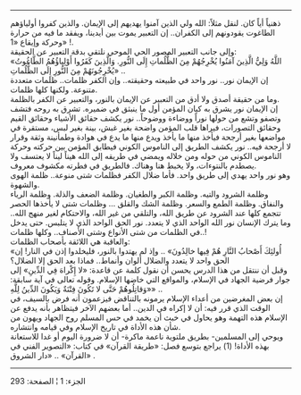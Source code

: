------------------------------------------------------------------------

ذهنياً أياً كان. لنقل مثلاً: الله ولي الذين آمنوا يهديهم إلى الإيمان.
والذين كفروا أولياؤهم الطاغوت يقودونهم إلى الكفران.. إن التعبير يموت بين
أيدينا، ويفقد ما فيه من حرارة وحركة وإيقاع «1» !.  
وإلى جانب التعبير المصور الحي الموحي نلتقي بدقة التعبير عن الحقيقة:  
«اللَّهُ وَلِيُّ الَّذِينَ آمَنُوا يُخْرِجُهُمْ مِنَ الظُّلُماتِ إِلَى النُّورِ. وَالَّذِينَ كَفَرُوا أَوْلِياؤُهُمُ
الطَّاغُوتُ يُخْرِجُونَهُمْ مِنَ النُّورِ إِلَى الظُّلُماتِ» ..  
إن الإيمان نور.. نور واحد في طبيعته وحقيقته.. وإن الكفر ظلمات.. ظلمات
متعددة متنوعة. ولكنها كلها ظلمات.  
وما من حقيقة أصدق ولا أدق من التعبير عن الإيمان بالنور، والتعبير عن
الكفر بالظلمة.  
إن الإيمان نور يشرق به كيان المؤمن أول ما ينبثق في ضميره. تشرق به روحه
فتشف وتصفو وتشع من حولها نوراً ووضاءة ووضوحاً.. نور يكشف حقائق الأشياء
وحقائق القيم وحقائق التصورات، فيراها قلب المؤمن واضحة بغير غبش، بينة
بغير لبس، مستقرة في مواضعها بغير أرجحة فيأخذ منها ما يأخذ ويدع منها ما
يدع في هوادة وطمأنينة وثقة وقرار لا أرجحة فيه.. نور يكشف الطريق إلى
الناموس الكوني فيطابق المؤمن بين حركته وحركة الناموس الكوني من حوله ومن
خلاله ويمضي في طريقه إلى الله هيناً ليناً لا يعتسف ولا يصطدم بالنتوءات،
ولا يخبط هنا وهناك. فالطريق في فطرته مكشوف معروف.  
وهو نور واحد يهدي إلى طريق واحد. فأما ضلال الكفر فظلمات شتى منوعة.. ظلمة
الهوى والشهوة.  
وظلمة الشرود والتيه. وظلمة الكبر والطغيان. وظلمة الضعف والذلة. وظلمة
الرياء والنفاق. وظلمة الطمع والسعر. وظلمة الشك والقلق ... وظلمات شتى لا
يأخذها الحصر تتجمع كلها عند الشرود عن طريق الله، والتلقي من غير الله،
والاحتكام لغير منهج الله.. وما يترك الإنسان نور الله الواحد الذي لا
يتعدد. نور الحق الواحد الذي لا يتلبس. حتى يدخل في الظلمات من شتى الأنواع
وشتى الأصناف.. وكلها ظلمات..!  
والعاقبة هي اللائقة بأصحاب الظلمات:  
«أُولئِكَ أَصْحابُ النَّارِ هُمْ فِيها خالِدُونَ» .. وإذ لم يهتدوا بالنور، فليخلدوا إذن
في النار! إن الحق واحد لا يتعدد والضلال ألوان وأنماط.. فماذا بعد الحق
إلا الضلال؟  
وقبل أن ننتقل من هذا الدرس يحسن أن نقول كلمة عن قاعدة: «لا إِكْراهَ فِي
الدِّينِ» إلى جوار فرضية الجهاد في الإسلام، والمواقع التي خاضها الإسلام.
وقوله تعالى في آية سابقة: «وَقاتِلُوهُمْ حَتَّى لا تَكُونَ فِتْنَةٌ وَيَكُونَ الدِّينُ لِلَّهِ»
..  
إن بعض المغرضين من أعداء الإسلام يرمونه بالتناقض فيزعمون أنه فرض بالسيف،
في الوقت الذي قرر فيه: أن لا إكراه في الدين.. أما بعضهم الآخر فيتظاهر
بأنه يدفع عن الإسلام هذه التهمة وهو يحاول في خبث أن يخمد في حس المسلم
روح الجهاد ويهون من شأن هذه الأداة في تاريخ الإسلام وفي قيامه
وانتشاره.  
ويوحي إلى المسلمين- بطريق ملتوية ناعمة ماكرة- أن لا ضرورة اليوم أو غدا
للاستعانة بهذه الأداة\! (1) يراجع بتوسع فصل: «طريقة القرآن» في كتاب:
«التصوير الفني في القرآن» .. «دار الشروق» .

------------------------------------------------------------------------

الجزء: 1 ¦ الصفحة: 293
